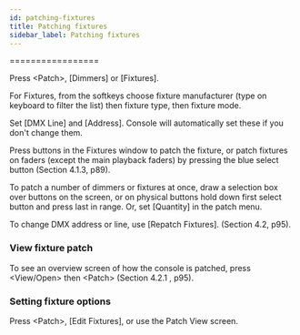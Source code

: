 ```yaml
---
id: patching-fixtures 
title: Patching fixtures
sidebar_label: Patching fixtures
---
```

=================

Press \<Patch\>, \[Dimmers\] or \[Fixtures\].

For Fixtures, from the softkeys choose fixture manufacturer (type on
keyboard to filter the list) then fixture type, then fixture mode.

Set \[DMX Line\] and \[Address\]. Console will automatically set these
if you don't change them.

Press buttons in the Fixtures window to patch the fixture, or patch
fixtures on faders (except the main playback faders) by pressing the
blue select button (Section 4.1.3, p89).

To patch a number of dimmers or fixtures at once, draw a selection box
over buttons on the screen, or on physical buttons hold down first
select button and press last in range. Or, set \[Quantity\] in the patch
menu.

To change DMX address or line, use \[Repatch Fixtures\]. (Section 4.2,
p95).

### View fixture patch

To see an overview screen of how the console is patched, press
\<View/Open\> then \<Patch\> (Section 4.2.1 , p95).

### Setting fixture options

Press \<Patch\>, \[Edit Fixtures\], or use the Patch View screen.


